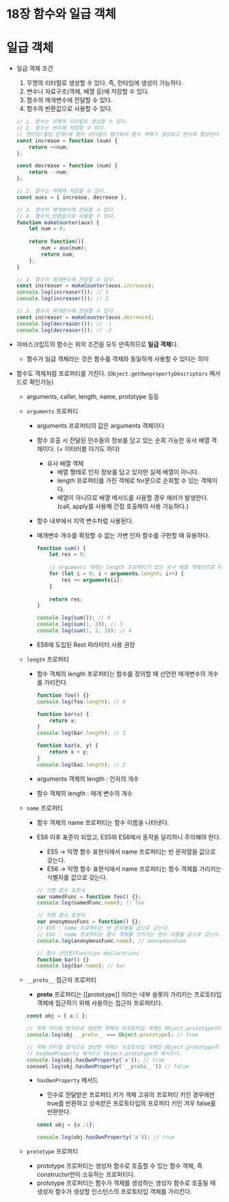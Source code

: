 # 18장 함수와 일급 객체

# 일급 객체

- 일급 객체 조건
    1. 무명의 리터럴로 생성할 수 있다. 즉, 런타임에 생성이 가능하다.
    2. 변수나 자료구조(객체, 배열 등)에 저장할 수 있다.
    3. 함수의 매개변수에 전달할 수 있다.
    4. 함수의 반환값으로 사용할 수 있다. 
    
    ```jsx
    // 1. 함수는 무명의 리터럴로 생성할 수 있다.
    // 2. 함수는 변수에 저장할 수 있다.
    // 런타임(할당 단계)에 함수 리터럴이 평가되어 함수 객체가 생성되고 변수에 할당된다.
    const increase = function (num) {
    	return ++num;
    };
    
    const decrease = function (num) {
    	return --num;
    };
    
    // 2. 함수는 객체에 저장할 수 있다.
    const auxs = { increase, decrease };
    
    // 3. 함수의 매개변수에 전달할 수 있다.
    // 4. 함수의 반환값으로 사용할 수 있다.
    function makeCounter(aux) {
    	let num = 0;
    	
    	return function(){
    		num = aux(num);
    		return num;
    	};
    }
    
    // 3. 함수의 매개변수에 전달할 수 있다.
    const increaser = makeCounter(auxs.increase);
    console.log(increaser()); // 1
    console.log(increaser()); // 2
    
    // 3. 함수의 매개변수에 전달할 수 있다.
    const increaser = makeCounter(auxs.decrease);
    console.log(decreaser()); // -1
    console.log(decreaser()); // -2
    ```
    
- 자바스크립트의 함수는 위의 조건을 모두 만족하므로 **일급 객체**다.
    - 함수가 일급 객체라는 것은 함수를 객체와 동일하게 사용할 수 있다는 의미
- 함수도 객체처럼 프로퍼티를 가진다. (`Object.getOwnpropertyDescriptors` 메서드로 확인가능)
    - arguments, caller, length, name, prototype 등등
    - `arguments` 프로퍼티
        - arguments 프로퍼티의 값은  arguments 객체이다
        - 함수 호출 시 전달된 인수들의 정보를 담고 있는 순회 가능한 유사 배열 객체이다. 
        (+ 이터러블 이기도 하다)
            - 유사 배열 객체
                - 배열 형태로 인자 정보를 담고 있지만 실제 배열이 아니다.
                - length 프로퍼티를 가진 객체로 for문으로 순회할 수 있는 객체이다.
                - 배열이 아니므로 배열 메서드를 사용할 경우 에러가 발생한다.
                (call, apply를 사용해 간접 호출해야 사용 가능하다.)
        - 함수 내부에서 지역 변수처럼 사용된다.
        - 매개변수 개수를 확정할 수 없는 가변 인자 함수를 구현할 때 유용하다.
            
            ```jsx
            function sum() {
            	let res = 0;
            	
            	// arguments 객체는 length 프로퍼티가 있는 유사 배열 객체이므로 for 문으로 순회 가능
            	for (let i = 0; i < arguments.length; i++) {
            		res += arguments[i];
            	}
            	
            	return res;
            }
            
            console.log(sum()); // 0
            console.log(sum(1, 2)); // 3
            console.log(sum(1, 2, 3)); // 6
            ```
            
        - ES6에 도입된 Rest 파라미터 사용 권장
    - `length` 프로퍼티
        - 함수 객체의 length 프로퍼티는 함수를 정의할 때 선언한 매개변수의 개수를 가리킨다.
            
            ```jsx
            function foo() {}
            console.log(foo.length); // 0
            
            function bar(x) {
            	return x;
            }
            console.log(bar.length); // 1
            
            function baz(x, y) {
            	return x + y;
            }
            console.log(baz.length); // 2
            ```
            
        - arguments 객체의 length : 인자의 개수
        - 함수 객체의 length : 매개 변수의 개수
    - `name` 프로퍼티
        - 함수 객체의 name 프로퍼티는 함수 이름을 나타낸다.
        - ES6 이후 표준이 되었고, ES5와 ES6에서 동작을 달리하니 주의해야 한다.
            - ES5 → 익명 함수 표현식에서 name 프로퍼티는 빈 문자열을 값으로 갖는다.
            - ES6  → 익명 함수 표현식에서 name 프로퍼티는 함수 객체를 가리키는 식별자를 값으로 갖는다.
            
            ```jsx
            // 기명 함수 표현식
            var namedFunc = function foo() {};
            console.log(namedFunc.name); // foo
            
            // 익명 함수 표현식
            var anonymousFunc = function() {};
            // ES5 : name 프로퍼티는 빈 문자열을 값으로 갖는다.
            // ES6 : name 프로퍼티는 함수 객체를 가리키는 변수 이름을 값으로 갖는다.
            console.log(anonymousFunc.name); // anonymousFunc
            
            // 함수 선언문(Function declaration)
            function bar() {}
            console.log(bar.name); // bar
            ```
            
    - `__proto__` 접근자 프로퍼티
        - __proto__ 프로퍼티는 [[prototype]] 이라는 내부 슬롯이 가리키는 프로토타입 객체에 접근하기 위해 사용하는 접근자 프로퍼티다.
        
        ```jsx
        const obj = { a:1 };
        
        // 객체 리터럴 방식으로 생성한 객체의 프로토타입 객체는 Object.prototype이다.
        console.log(obj.__proto__ === Object.prototype); // true
        
        // 객체 리터럴 방식으로 생성한 객체는 프로토타입 객체인 Object.prototype의 프로퍼티를 상속받는다.
        // hasOwnProperty 메서드는 Object.prototype의 메서드다.
        console.log(obj.hasOwnProperty('a')); // true
        consoel.log(obj.hasOwnProperty('__proto__')) // false
        ```
        
        - `hasOwnProperty` 메서드
            - 인수로 전달받은 프로퍼티 키가 객체 고유의 프로퍼티 키인 경우에만 true를 반환하고
            상속받은 프로토타입의 프로퍼티 키인 겨우 false를 반환한다.
            
            ```jsx
            const obj = {a :1};
            
            console.log(obj.hasOwnProperty('a')); // true
            ```
            
    - `prototype` 프로퍼티
        - prototype 프로퍼티는 생성자 함수로 호출할 수 있는 함수 객체, 즉 constructor만이 소유하는 프로퍼티다.
        - prototype 프로퍼티는 함수가 객체를 생성하는 생성자 함수로 호출될 때 생성자 함수가 생성할 인스턴스의 프로토타입 객체를 가리킨다.